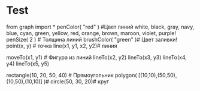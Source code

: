 # Test
from graph import *
penColor( "red" ) #Цвет линий
white, black, gray, navy, blue, cyan, green, yellow, red, orange, brown, maroon, violet, purple!
penSize( 2 ) # Толщина линий
brushColor( "green" )# Цвет заливки!
point(x, y) # точка
line(x1, y1, x2, y2)# линия

moveTo(x1, y1) # Фигура из линий
lineTo(x2, y2)
lineTo(x3, y3)
lineTo(x4, y4)
lineTo(x5, y5)

rectangle(10, 20, 50, 40) # Прямоугольник
polygon( [(10,10),(50,50),(10,50),(10,10)] )#
circle(50, 30, 20)# круг









